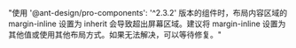 "使用 '@ant-design/pro-components': '^2.3.2' 版本的组件时，布局内容区域的 margin-inline 设置为 inherit 会导致超出屏幕区域。建议将 margin-inline 设置为其他值或使用其他布局方式。如果无法解决，可以等待修复。"

